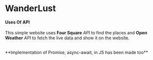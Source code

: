# WanderLust

#### Uses Of API
<p> This simple website uses <strong>Four Square</strong> <em>API</em> to find the places and <strong>Open Weather</strong> <em>API</em> to fetch the live data and show it on the website.</p>
<br>
**Implementation of Promise, async-await, in JS has been made too**
